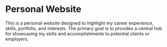 # Personal Website

This is a personal website designed to highlight my career experience, skills, portfolio, and interests. The primary goal is to provides a central hub for showcasing my skills and accomplishments to potential clients or employers.
